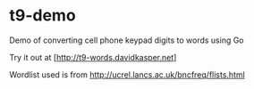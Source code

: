 t9-demo
=======

Demo of converting cell phone keypad digits to words using Go 

Try it out at [http://t9-words.davidkasper.net]

Wordlist used is from  http://ucrel.lancs.ac.uk/bncfreq/flists.html
